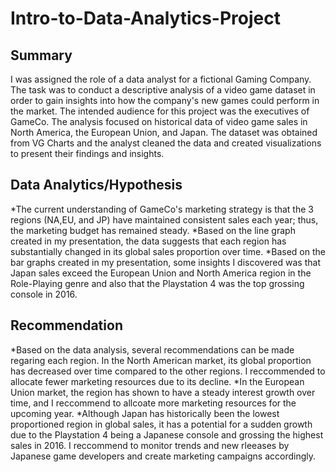 # Intro-to-Data-Analytics-Project
## Summary
I was assigned the role of a data analyst for a fictional Gaming Company. The task was to conduct a descriptive analysis of a video game dataset in order to gain insights into how the company's new games could perform in the market. The intended audience for this project was the executives of GameCo. The analysis focused on historical data of video game sales in North America, the European Union, and Japan. The dataset was obtained from VG Charts and the analyst cleaned the data and created visualizations to present their findings and insights.
## Data Analytics/Hypothesis
*The current understanding of GameCo's marketing strategy is that the 3 regions (NA,EU, and JP) have maintained consistent sales each year; thus, the marketing budget has remained steady.
  *Based on the line graph created in my presentation, the data suggests that each region has substantially changed in its global sales proportion over time.
  *Based on the bar graphs created in my presentation, some insights I discovered was that Japan sales exceed the European Union and North America region in the Role-Playing genre and also that the Playstation 4 was the top grossing console in 2016.
## Recommendation
*Based on the data analysis, several recommendations can be made regaring each region. In the North American market, its global proportion has decreased over time compared to the other regions. I reccommended to allocate fewer marketing resources due to its decline.
*In the European Union market, the region has shown to have a steady interest growth over time, and I reccommend to allcoate more marketing resources for the upcoming year. 
*Although Japan has historically been the lowest proportioned region in global sales, it has a potential for a sudden growth due to the Playstation 4 being a Japanese console and grossing the highest sales in 2016. I reccommend to monitor trends and new rleeases by Japanese game developers and create marketing campaigns accordingly.
